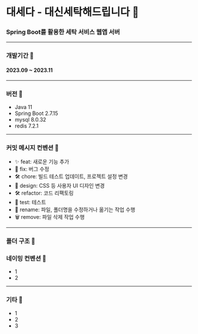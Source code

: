 # 대세다 - 대신세탁해드립니다 🌟
### Spring Boot를 활용한 세탁 서비스 웹앱 서버
---
### 개발기간 📅
#### 2023.09 ~ 2023.11
---
### 버전 🚀
- Java 11
- Spring Boot 2.7.15
- mysql 8.0.32
- redis 7.2.1
---
### 커밋 메시지 컨벤션 📝
- ✨ feat: 새로운 기능 추가
- 🐛 fix: 버그 수정
- 🛠 chore: 빌드 테스트 업데이트, 프로젝트 설정 변경
- 🎨 design: CSS 등 사용자 UI 디자인 변경
- 🛠 refactor: 코드 리팩토링
- 🧪 test: 테스트
- 🔄 rename: 파일, 폴더명을 수정하거나 옮기는 작업 수행
- 🗑 remove: 파일 삭제 작업 수행
---
### 폴더 구조 📂


### 네이밍 컨벤션 📝
- 1
- 2
---
### 기타 📌
- 1
- 2
- 3
